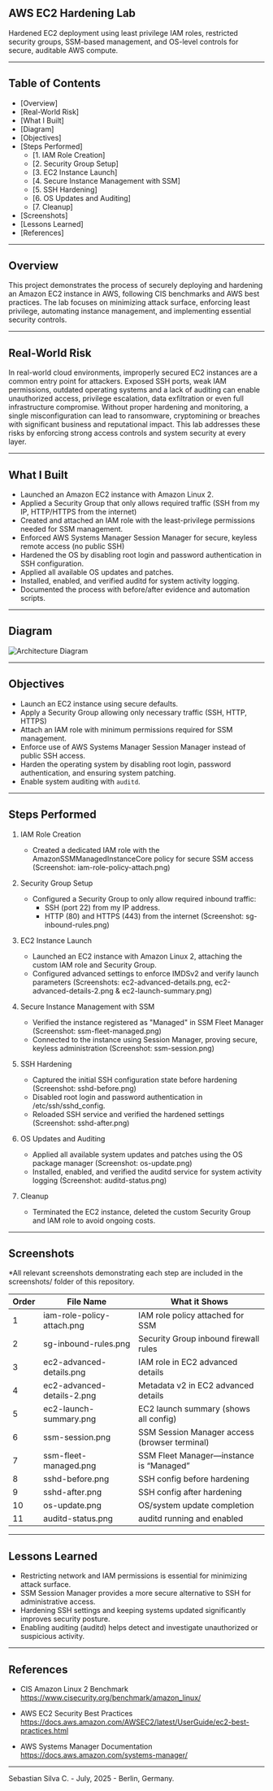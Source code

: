 ## AWS EC2 Hardening Lab

Hardened EC2 deployment using least privilege IAM roles, restricted security groups, SSM-based management, and OS-level controls for secure, auditable AWS compute.

---

## Table of Contents

- [Overview]
- [Real-World Risk]
- [What I Built]
- [Diagram]
- [Objectives]
- [Steps Performed]
  - [1. IAM Role Creation]
  - [2. Security Group Setup]
  - [3. EC2 Instance Launch]
  - [4. Secure Instance Management with SSM]
  - [5. SSH Hardening]
  - [6. OS Updates and Auditing]
  - [7. Cleanup]
- [Screenshots]
- [Lessons Learned]
- [References]

---

## Overview

This project demonstrates the process of securely deploying and hardening an Amazon EC2 instance in AWS, following CIS benchmarks and AWS best practices. The lab focuses on minimizing attack surface, enforcing least privilege, automating instance management, and implementing essential security controls.

---

## Real-World Risk

In real-world cloud environments, improperly secured EC2 instances are a common entry point for attackers. Exposed SSH ports, weak IAM permissions, outdated operating systems and a lack of auditing can enable unauthorized access, privilege escalation, data exfiltration or even full infrastructure compromise. Without proper hardening and monitoring, a single misconfiguration can lead to ransomware, cryptomining or breaches with significant business and reputational impact. This lab addresses these risks by enforcing strong access controls and system security at every layer.

---

## What I Built

- Launched an Amazon EC2 instance with Amazon Linux 2.
- Applied a Security Group that only allows required traffic (SSH from my IP, HTTP/HTTPS from the internet)
- Created and attached an IAM role with the least-privilege permissions needed for SSM management.
- Enforced AWS Systems Manager Session Manager for secure, keyless remote access (no public SSH)
- Hardened the OS by disabling root login and password authentication in SSH configuration.
- Applied all available OS updates and patches.
- Installed, enabled, and verified auditd for system activity logging.
- Documented the process with before/after evidence and automation scripts.

---

## Diagram

![Architecture Diagram](diagram.png)

---

## Objectives

- Launch an EC2 instance using secure defaults.
- Apply a Security Group allowing only necessary traffic (SSH, HTTP, HTTPS)
- Attach an IAM role with minimum permissions required for SSM management.
- Enforce use of AWS Systems Manager Session Manager instead of public SSH access.
- Harden the operating system by disabling root login, password authentication, and ensuring system patching.
- Enable system auditing with `auditd`.

---

## Steps Performed

1. IAM Role Creation
   - Created a dedicated IAM role with the AmazonSSMManagedInstanceCore policy for secure SSM access (Screenshot: iam-role-policy-attach.png)

2. Security Group Setup
   - Configured a Security Group to only allow required inbound traffic:
      - SSH (port 22) from my IP address.
      - HTTP (80) and HTTPS (443) from the internet (Screenshot: sg-inbound-rules.png)

3. EC2 Instance Launch
   - Launched an EC2 instance with Amazon Linux 2, attaching the custom IAM role and Security Group.
   - Configured advanced settings to enforce IMDSv2 and verify launch parameters (Screenshots: ec2-advanced-details.png, ec2-advanced-details-2.png & ec2-launch-summary.png)

4. Secure Instance Management with SSM
   - Verified the instance registered as "Managed" in SSM Fleet Manager (Screenshot: ssm-fleet-managed.png)
   - Connected to the instance using Session Manager, proving secure, keyless administration (Screenshot: ssm-session.png)

5. SSH Hardening
   - Captured the initial SSH configuration state before hardening (Screenshot: sshd-before.png)
   - Disabled root login and password authentication in /etc/ssh/sshd_config.
   - Reloaded SSH service and verified the hardened settings (Screenshot: sshd-after.png)

6. OS Updates and Auditing
   - Applied all available system updates and patches using the OS package manager (Screenshot: os-update.png)
   - Installed, enabled, and verified the auditd service for system activity logging (Screenshot: auditd-status.png)

7. Cleanup
   - Terminated the EC2 instance, deleted the custom Security Group and IAM role to avoid ongoing costs.

---

## Screenshots

*All relevant screenshots demonstrating each step are included in the screenshots/ folder of this repository.

| Order | File Name                  | What it Shows                                 |
| ----- | -------------------------- | --------------------------------------------- |
| 1     | iam-role-policy-attach.png | IAM role policy attached for SSM              |
| 2     | sg-inbound-rules.png       | Security Group inbound firewall rules         |
| 3     | ec2-advanced-details.png   | IAM role in EC2 advanced details              |
| 4     | ec2-advanced-details-2.png | Metadata v2 in EC2 advanced details           |
| 5     | ec2-launch-summary.png     | EC2 launch summary (shows all config)         |
| 6     | ssm-session.png            | SSM Session Manager access (browser terminal) |
| 7     | ssm-fleet-managed.png      | SSM Fleet Manager—instance is “Managed”       |
| 8     | sshd-before.png            | SSH config before hardening                   |
| 9     | sshd-after.png             | SSH config after hardening                    |
| 10    | os-update.png              | OS/system update completion                   |
| 11    | auditd-status.png          | auditd running and enabled                    |

---

## Lessons Learned

- Restricting network and IAM permissions is essential for minimizing attack surface.
- SSM Session Manager provides a more secure alternative to SSH for administrative access.
- Hardening SSH settings and keeping systems updated significantly improves security posture.
- Enabling auditing (auditd) helps detect and investigate unauthorized or suspicious activity.

---

## References

- CIS Amazon Linux 2 Benchmark
  https://www.cisecurity.org/benchmark/amazon_linux/

- AWS EC2 Security Best Practices
  https://docs.aws.amazon.com/AWSEC2/latest/UserGuide/ec2-best-practices.html

- AWS Systems Manager Documentation
  https://docs.aws.amazon.com/systems-manager/

---

Sebastian Silva C. - July, 2025 - Berlin, Germany.
